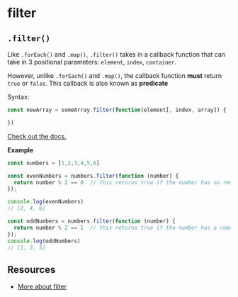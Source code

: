 # filter

## `.filter()`

Like `.forEach()` and `.map()`, `.filter()` takes in a callback function that can take in 3 positional parameters: `element`, `index`, `container`.

However, unlike `.forEach()` and `.map()`, the callback function **must** return `true` or `false`. This callback is also known as **predicate**

Syntax:

```javascript
const newArray = someArray.filter(function(element[, index, array]) {

})
```

[Check out the docs.](https://developer.mozilla.org/en-US/docs/Web/JavaScript/Reference/Global_Objects/Array/filter)

**Example**

```javascript
const numbers = [1,2,3,4,5,6]

const evenNumbers = numbers.filter(function (number) {
  return number % 2 == 0  // this returns true if the number has no remainder when divided by 2
});

console.log(evenNumbers)
// [2, 4, 6]

const oddNumbers = numbers.filter(function (number) {
  return number % 2 == 1  // this returns true if the number has a remainder of 1 when divided by 2
});
console.log(oddNumbers)
// [1, 3, 5]
```

## Resources

* [More about filter](http://adripofjavascript.com/blog/drips/filtering-arrays-with-array-filter.html)

